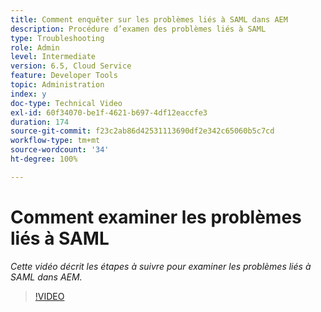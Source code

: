 ```yaml
---
title: Comment enquêter sur les problèmes liés à SAML dans AEM
description: Procédure d’examen des problèmes liés à SAML
type: Troubleshooting
role: Admin
level: Intermediate
version: 6.5, Cloud Service
feature: Developer Tools
topic: Administration
index: y
doc-type: Technical Video
exl-id: 60f34070-be1f-4621-b697-4df12eaccfe3
duration: 174
source-git-commit: f23c2ab86d42531113690df2e342c65060b5c7cd
workflow-type: tm+mt
source-wordcount: '34'
ht-degree: 100%

---
```


# Comment examiner les problèmes liés à SAML

*Cette vidéo décrit les étapes à suivre pour examiner les problèmes liés à SAML dans AEM.*

>[!VIDEO](https://video.tv.adobe.com/v/335466?quality=12&learn=on)
